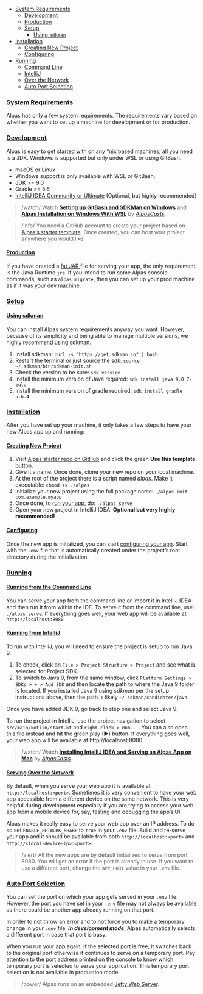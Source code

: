 - [System Requirements](#system-requirements)
    - [Development](#development)
    - [Production](#production)
    - [Setup](#setup)
        - [Using `sdkman`](#using-sdkman)
- [Installation](#installation)
    - [Creating New Project](#creating-new-project)
    - [Configuring](#configuring)
- [Running](#running)
    - [Command Line](#running-commandline)
    - [IntelliJ](#intellij)
    - [Over the Network](#over-network)
    - [Auto Port Selection](#auto-port-selection)

<a name="system-requirements"></a>
### [System Requirements](#system-requirements)

Alpas has only a few system requirements. The requirements vary based on whether you
want to set up a machine for development or for production.

<a name="development"></a>
### [Development](#development)

Alpas is easy to get started with on any *nix based machines; all you need is a JDK. Windows
is supported but only under WSL or using GitBash.

<div class="sublist">

- macOS or Linux
- Windows support is only available with WSL or GitBash.
- JDK >= 9.0
- Gradle >= 5.6
- [IntelliJ IDEA Community or Ultimate][intellij] (Optional, but highly recommended)

</div>

>/watch/<span> Watch [**Setting up GitBash and SDKMan on Windows**](https://kutt.it/sDS63q) and
>[**Alpas Installation on Windows With WSL**](https://kutt.it/18hxT8) by
>[*AlpasCasts*](https://kutt.it/XnILn0).</span>

> /info/ <span>You need a GitHub account to create your project based on [Alpas’s starter template][template].
> Once created, you can host your project anywhere you would like.</span>

<a name="production"></a>
#### [Production](#production)

If you have created a [fat JAR ](https://stackoverflow.com/questions/19150811/what-is-a-fat-jar) file for serving your
app, the only requirement is the Java Runtime `jre`. If you intend to run some Alpas console commands, such as
`alpas migrate`, then you can set up your prod machine as if it was your [dev machine](#development).

<a name="setup"></a>
### [Setup](#setup)

<a name="using-sdkman"></a>
#### [Using sdkman](#using-sdkman)

You can install Alpas system requirements anyway you want. However, because of its simplicity and being able
to manage multiple versions, we highly recommend using [sdkman](https://sdkman.io/install).

<div class="ordered-list"> 

1. Install sdkman: `curl -s "https://get.sdkman.io" | bash` <span class="clipboard" data-clipboard-text='curl -s "https://get.sdkman.io" | bash'></span>
2. Restart the terminal or just source the sdk: `source ~/.sdkman/bin/sdkman-init.sh` <span class="clipboard" data-clipboard-text='source ~/.sdkman/bin/sdkman-init.sh'></span>
2. Check the version to be sure: `sdk version` <span class="clipboard" data-clipboard-text='sdk version'></span>
3. Install the minimum version of Java required: `sdk install java 9.0.7-zulu` <span class="clipboard" data-clipboard-text='sdk install java 9.0.7-zulu'></span>
4. Install the minimum version of gradle required: `sdk install gradle 5.6.4` <span class="clipboard" data-clipboard-text='sdk install gradle 5.6.4'></span>

</div>

<a name="installation"></a>
### [Installation](#installation)

After you have set up your machine, it only takes a few steps to have your new Alpas app up and running:

<a name="creating-new-project"></a>
#### [Creating New Project](#creating-new-project)

<div class="ordered-list"> 

1. Visit [Alpas starter repo on GitHub][template] and click the green **Use this template** button.
2. Give it a name. Once done, clone your new repo on your local machine.
4. At the root of the project there is a script named *alpas*. Make it executable: `chmod +x ./alpas` <span class="clipboard" data-clipboard-text='chmod +x ./alpas'></span>
5. Initialize your new project using the full package name: `./alpas init com.example.myapp` <span class="clipboard" data-clipboard-text='./alpas init com.example.myapp'></span>
6. Once done, to [run your app](#running), do: `./alpas serve` <span class="clipboard" data-clipboard-text='./alpas serve'></span>
6. Open your new project in IntelliJ IDEA. **Optional but very highly recommended!**

</div>

<a name="configuring"></a>
#### [Configuring](#configuring)

Once the new app is initialized, you can start [configuring your app](/docs/configuration). Start with the
`.env` file that is automatically created under the project’s root directory during the initialization.

<a name="running"></a>
### [Running](#running)

<a name="running-commandline"></a>
#### [Running from the Command Line](#running-commandline)

You can serve your app from the command line or import it in IntelliJ IDEA and then run it from within the IDE.
To serve it from the command line, use: `./alpas serve`. If everything goes well, your web app will be
available at `http://localhost:8080`

#### [Running from IntelliJ](#intellij)

To run with IntelliJ, you will need to ensure the project is setup to run Java 9. 

<div class="ordered-list">

1. To check, click on `File > Project Structure > Project` and see what is selected for Project SDK. 
2. To switch to Java 9, from the same window, click `Platform Settings > SDKs > + > Add SDK` and then
locate the path to where the Java 9 folder is located. If you installed Java 9 using *sdkman* per
the setup instructions above, then the path is likely `~/.sdkman/candidates/java`.

Once you have added JDK 9, go back to step one and select Java 9.

</div>

To run the project in IntelliJ, use the project navigation to select `src/main/kotlin/start.kt` and 
`right-click > Run...`. You can also open this file instead and hit the green play (►) button.
If everything goes well, your web app will be available at http://localhost:8080

>/watch/<span> Watch [**Installing IntelliJ IDEA and Serving an Alpas App on Mac**](https://kutt.it/ZdIyO1)
>by [*AlpasCasts*](https://kutt.it/XnILn0).</span>

<a name="over-network"></a>
#### [Serving Over the Network](#over-network)

By default, when you serve your web app it is available at `http://localhost:<port>`. Sometimes it is
very convenient to have your web app accessible from a different device on the same network. This
is very helpful during development especially if you are trying to access your web app from a mobile
device for, say, testing and debugging the app’s UI.

Alpas makes it really easy to serve your web app over an IP address. To do so set `ENABLE_NETWORK_SHARE`
to `true` in your `.env` file. Build and re-serve your app and it should be available from both
`http://localhost:<port>` and `http://<local-device-ip>:<port>`.

> /alert/ <span>All the new apps are by default initialized to serve from port 8080. You will get an error
> if the port is already in use. If you want to use a different port, change the `APP_PORT` value in
> your `.env` file.</span>

<a name="auto-port-selection"></a>
### [Auto Port Selection](#auto-port-selection)

You can set the port on which your app gets served in your `.env` file. However, the port you have set in your
`.env` file may not always be available as there could be another app already running on that port.

In order to not throw an error and to not force you to make a temporary change in your `.env` file,
***in development mode***, Alpas automatically selects a different port in case that port is busy.

When you run your app again, if the selected port is free, it switches back to the original port otherwise it continues
to serve on a temporary port. Pay attention to the port address printed on the console to know which temporary port
is selected to serve your application. This temporary port selection is not available in production mode. 

> /power/ <span>Alpas runs on an embedded [Jetty Web Server](https://www.eclipse.org/jetty/).

[template]: https://github.com/alpas/starter
[intellij]: https://www.jetbrains.com/idea/download
